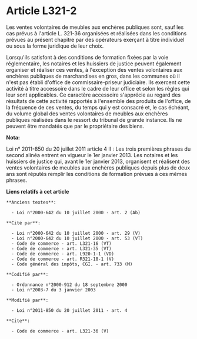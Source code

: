 # Article L321-2

Les ventes volontaires de meubles aux enchères publiques sont, sauf les cas prévus à l'article L. 321-36 organisées et
réalisées dans les conditions prévues au présent chapitre par des opérateurs exerçant à titre individuel ou sous la forme
juridique de leur choix. 

Lorsqu'ils satisfont à des conditions de formation fixées par la voie réglementaire, les notaires et les huissiers de justice
peuvent également organiser et réaliser ces ventes, à l'exception des ventes volontaires aux enchères publiques de
marchandises en gros, dans les communes où il n'est pas établi d'office de commissaire-priseur judiciaire. Ils exercent cette
activité à titre accessoire dans le cadre de leur office et selon les règles qui leur sont applicables. Ce caractère
accessoire s'apprécie au regard des résultats de cette activité rapportés à l'ensemble des produits de l'office, de la
fréquence de ces ventes, du temps qui y est consacré et, le cas échéant, du volume global des ventes volontaires de meubles
aux enchères publiques réalisées dans le ressort du tribunal de grande instance. Ils ne peuvent être mandatés que par le
propriétaire des biens.

**Nota:**

Loi n° 2011-850 du 20 juillet 2011 article 4 II : Les trois premières phrases du second alinéa entrent en vigueur le 1er
janvier 2013. Les notaires et les huissiers de justice qui, avant le 1er janvier 2013, organisent et réalisent des ventes
volontaires de meubles aux enchères publiques depuis plus de deux ans sont réputés remplir les conditions de formation
prévues à ces mêmes phrases.

**Liens relatifs à cet article**

	**Anciens textes**:

	  - Loi n°2000-642 du 10 juillet 2000 - art. 2 (Ab)

	**Cité par**:

	  - Loi n°2000-642 du 10 juillet 2000 - art. 29 (V)
	  - Loi n°2000-642 du 10 juillet 2000 - art. 53 (VT)
	  - Code de commerce - art. L321-16 (VT)
	  - Code de commerce - art. L321-35 (VT)
	  - Code de commerce - art. L920-1-1 (VD)
	  - Code de commerce - art. R321-18-1 (V)
	  - Code général des impôts, CGI. - art. 733 (M)

	**Codifié par**:

	  - Ordonnance n°2000-912 du 18 septembre 2000
	  - Loi n°2003-7 du 3 janvier 2003

	**Modifié par**:

	  - Loi n°2011-850 du 20 juillet 2011 - art. 4

	**Cite**:

	  - Code de commerce - art. L321-36 (V)
